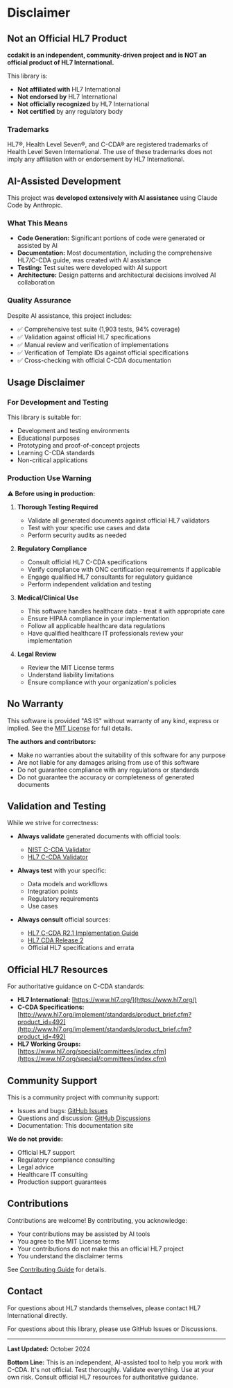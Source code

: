# Disclaimer

## Not an Official HL7 Product

**ccdakit is an independent, community-driven project and is NOT an official product of HL7 International.**

This library is:
- **Not affiliated with** HL7 International
- **Not endorsed by** HL7 International
- **Not officially recognized** by HL7 International
- **Not certified** by any regulatory body

### Trademarks

HL7®, Health Level Seven®, and C-CDA® are registered trademarks of Health Level Seven International. The use of these trademarks does not imply any affiliation with or endorsement by HL7 International.

## AI-Assisted Development

This project was **developed extensively with AI assistance** using Claude Code by Anthropic.

### What This Means

- **Code Generation:** Significant portions of code were generated or assisted by AI
- **Documentation:** Most documentation, including the comprehensive HL7/C-CDA guide, was created with AI assistance
- **Testing:** Test suites were developed with AI support
- **Architecture:** Design patterns and architectural decisions involved AI collaboration

### Quality Assurance

Despite AI assistance, this project includes:
- ✅ Comprehensive test suite (1,903 tests, 94% coverage)
- ✅ Validation against official HL7 specifications
- ✅ Manual review and verification of implementations
- ✅ Verification of Template IDs against official specifications
- ✅ Cross-checking with official C-CDA documentation

## Usage Disclaimer

### For Development and Testing

This library is suitable for:
- Development and testing environments
- Educational purposes
- Prototyping and proof-of-concept projects
- Learning C-CDA standards
- Non-critical applications

### Production Use Warning

**⚠️ Before using in production:**

1. **Thorough Testing Required**
   - Validate all generated documents against official HL7 validators
   - Test with your specific use cases and data
   - Perform security audits as needed

2. **Regulatory Compliance**
   - Consult official HL7 C-CDA specifications
   - Verify compliance with ONC certification requirements if applicable
   - Engage qualified HL7 consultants for regulatory guidance
   - Perform independent validation and testing

3. **Medical/Clinical Use**
   - This software handles healthcare data - treat it with appropriate care
   - Ensure HIPAA compliance in your implementation
   - Follow all applicable healthcare data regulations
   - Have qualified healthcare IT professionals review your implementation

4. **Legal Review**
   - Review the MIT License terms
   - Understand liability limitations
   - Ensure compliance with your organization's policies

## No Warranty

This software is provided "AS IS" without warranty of any kind, express or implied. See the [MIT License](license.md) for full details.

**The authors and contributors:**
- Make no warranties about the suitability of this software for any purpose
- Are not liable for any damages arising from use of this software
- Do not guarantee compliance with any regulations or standards
- Do not guarantee the accuracy or completeness of generated documents

## Validation and Testing

While we strive for correctness:

- **Always validate** generated documents with official tools:
  - [NIST C-CDA Validator](https://sitenv.org/ccda-validator)
  - [HL7 C-CDA Validator](https://www.hl7validator.com/)

- **Always test** with your specific:
  - Data models and workflows
  - Integration points
  - Regulatory requirements
  - Use cases

- **Always consult** official sources:
  - [HL7 C-CDA R2.1 Implementation Guide](http://www.hl7.org/implement/standards/product_brief.cfm?product_id=492)
  - [HL7 CDA Release 2](http://www.hl7.org/implement/standards/product_brief.cfm?product_id=7)
  - Official HL7 specifications and errata

## Official HL7 Resources

For authoritative guidance on C-CDA standards:

- **HL7 International:** [https://www.hl7.org/](https://www.hl7.org/)
- **C-CDA Specifications:** [http://www.hl7.org/implement/standards/product_brief.cfm?product_id=492](http://www.hl7.org/implement/standards/product_brief.cfm?product_id=492)
- **HL7 Working Groups:** [https://www.hl7.org/special/committees/index.cfm](https://www.hl7.org/special/committees/index.cfm)

## Community Support

This is a community project with community support:

- Issues and bugs: [GitHub Issues](https://github.com/Itisfilipe/ccdakit/issues)
- Questions and discussion: [GitHub Discussions](https://github.com/Itisfilipe/ccdakit/discussions)
- Documentation: This documentation site

**We do not provide:**
- Official HL7 support
- Regulatory compliance consulting
- Legal advice
- Healthcare IT consulting
- Production support guarantees

## Contributions

Contributions are welcome! By contributing, you acknowledge:
- Your contributions may be assisted by AI tools
- You agree to the MIT License terms
- Your contributions do not make this an official HL7 project
- You understand the disclaimer terms

See [Contributing Guide](../development/contributing.md) for details.

## Contact

For questions about HL7 standards themselves, please contact HL7 International directly.

For questions about this library, please use GitHub Issues or Discussions.

---

**Last Updated:** October 2024

**Bottom Line:** This is an independent, AI-assisted tool to help you work with C-CDA. It's not official. Test thoroughly. Validate everything. Use at your own risk. Consult official HL7 resources for authoritative guidance.

